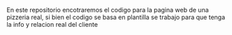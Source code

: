 En este repositorio encotraremos el codigo para la pagina web de una pizzeria real, si bien el codigo se basa en plantilla se trabajo para que tenga la info y relacion real del cliente
